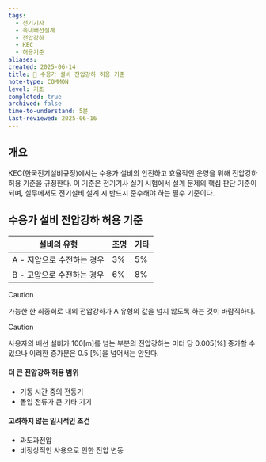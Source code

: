 ```yaml
---
tags:
  - 전기기사
  - 옥내배선설계
  - 전압강하
  - KEC
  - 허용기준
aliases: 
created: 2025-06-14
title: 📝 수용가 설비 전압강하 허용 기준
note-type: COMMON
level: 기초
completed: true
archived: false
time-to-understand: 5분
last-reviewed: 2025-06-16
---
```


## 개요
KEC(한국전기설비규정)에서는 수용가 설비의 안전하고 효율적인 운영을 위해 전압강하 허용 기준을 규정한다. 이 기준은 전기기사 실기 시험에서 설계 문제의 핵심 판단 기준이 되며, 실무에서도 전기설비 설계 시 반드시 준수해야 하는 필수 기준이다.

## 수용가 설비 전압강하 허용 기준

| 설비의 유형           | 조명  | 기타  |
| ---------------- | --- | --- |
| A - 저압으로 수전하는 경우 | 3%  | 5%  |
| B - 고압으로 수전하는 경우 | 6%  | 8%  |

>[!caution]
>가능한 한 최종회로 내의 전압강하가 A 유형의 값을 넘지 않도록 하는 것이 바람직하다.

>[!caution]
>사용자의 배선 설비가 100\[m]를 넘는 부분의 전압강하는 미터 당 0.005\[%] 증가할 수 있으나 이러한 증가분은 0.5 \[%]을 넘어서는 안된다. 

#### 더 큰 전압강하 허용 범위
- 기동 시간 중의 전동기
- 돌입 전류가 큰 기타 기기

#### 고려하지 않는 일시적인 조건
- 과도과전압
- 비정상적인 사용으로 인한 전압 변동

